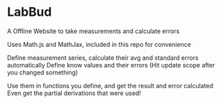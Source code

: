 # LabBud
A Offline Website to take measurements and calculate errors

Uses Math.js and MathJax, included in this repo for convenience



Define measurement series, calculate their avg and standard errors automatically
Define know values and their errors (Hit update scope after you changed something)

Use them in functions you define, and get the result and error calculated
Even get the partial derivations that were used!